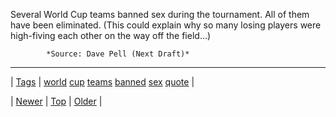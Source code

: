 <!--
title: Several World Cup teams banned sex during the tournament. All of them have been eliminated. (This could explain why so many losing players were high-fiving each other on the way off the field&hellip;)
date: 2020-06-28T15:27:00.341Z
tags: world, cup, teams, banned, sex, quote
-->




Several World Cup teams banned sex during the tournament. All of them have been eliminated. (This could explain why so many losing players were high-fiving each other on the way off the field&hellip;)

            *Source: Dave Pell (Next Draft)*

<!--BOTTOM-POST-NAVIGATION-->
---

| [Tags](tags.md) | [world](tag-world.md) [cup](tag-cup.md) [teams](tag-teams.md) [banned](tag-banned.md) [sex](tag-sex.md) [quote](tag-quote.md) |

| [Newer](90578753462.md) | [Top](index.md) | [Older](90619211289.md) |